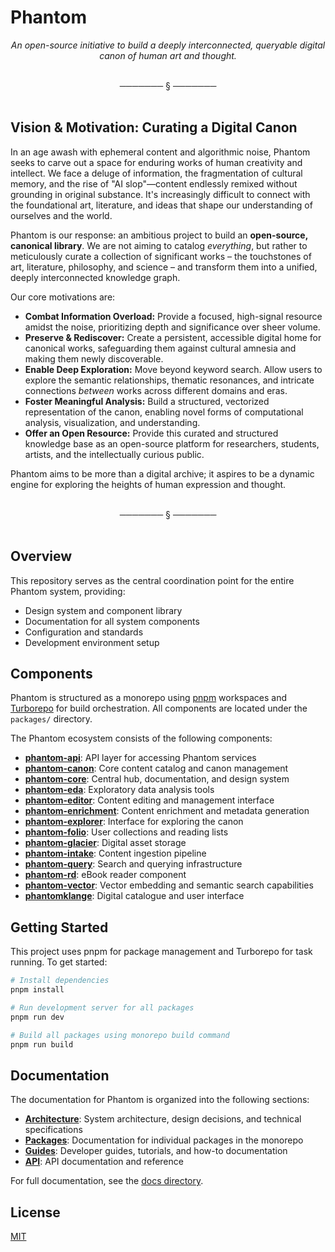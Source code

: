 # Phantom

<div align="center">

*An open-source initiative to build a deeply interconnected, queryable digital canon of human art and thought.*

</div>

<br/>
<div align="center">───────  §  ───────</div>
<br/>

## Vision & Motivation: Curating a Digital Canon

In an age awash with ephemeral content and algorithmic noise, Phantom seeks to carve out a space for enduring works of human creativity and intellect. We face a deluge of information, the fragmentation of cultural memory, and the rise of "AI slop"—content endlessly remixed without grounding in original substance. It's increasingly difficult to connect with the foundational art, literature, and ideas that shape our understanding of ourselves and the world.

Phantom is our response: an ambitious project to build an **open-source, canonical library**. We are not aiming to catalog *everything*, but rather to meticulously curate a collection of significant works – the touchstones of art, literature, philosophy, and science – and transform them into a unified, deeply interconnected knowledge graph.

Our core motivations are:

- **Combat Information Overload:** Provide a focused, high-signal resource amidst the noise, prioritizing depth and significance over sheer volume.
- **Preserve & Rediscover:** Create a persistent, accessible digital home for canonical works, safeguarding them against cultural amnesia and making them newly discoverable.
- **Enable Deep Exploration:** Move beyond keyword search. Allow users to explore the semantic relationships, thematic resonances, and intricate connections *between* works across different domains and eras.
- **Foster Meaningful Analysis:** Build a structured, vectorized representation of the canon, enabling novel forms of computational analysis, visualization, and understanding.
- **Offer an Open Resource:** Provide this curated and structured knowledge base as an open-source platform for researchers, students, artists, and the intellectually curious public.

Phantom aims to be more than a digital archive; it aspires to be a dynamic engine for exploring the heights of human expression and thought.

<br/>
<div align="center">───────  §  ───────</div>
<br/>

## Overview

This repository serves as the central coordination point for the entire Phantom system, providing:

- Design system and component library
- Documentation for all system components
- Configuration and standards
- Development environment setup

## Components

Phantom is structured as a monorepo using [pnpm](https://pnpm.io/) workspaces and [Turborepo](https://turbo.build/) for build orchestration. All components are located under the `packages/` directory.

The Phantom ecosystem consists of the following components:

- [**phantom-api**](./packages/phantom-api): API layer for accessing Phantom services
- [**phantom-canon**](./packages/phantom-canon): Core content catalog and canon management
- [**phantom-core**](./packages/phantom-core): Central hub, documentation, and design system
- [**phantom-eda**](./packages/phantom-eda): Exploratory data analysis tools
- [**phantom-editor**](./packages/phantom-editor): Content editing and management interface
- [**phantom-enrichment**](./packages/phantom-enrichment): Content enrichment and metadata generation
- [**phantom-explorer**](./packages/phantom-explorer): Interface for exploring the canon
- [**phantom-folio**](./packages/phantom-folio): User collections and reading lists
- [**phantom-glacier**](./packages/phantom-glacier): Digital asset storage
- [**phantom-intake**](./packages/phantom-intake): Content ingestion pipeline
- [**phantom-query**](./packages/phantom-query): Search and querying infrastructure
- [**phantom-rd**](./packages/phantom-rd): eBook reader component
- [**phantom-vector**](./packages/phantom-vector): Vector embedding and semantic search capabilities
- [**phantomklange**](./packages/phantomklange): Digital catalogue and user interface

## Getting Started

This project uses pnpm for package management and Turborepo for task running. To get started:

```bash
# Install dependencies
pnpm install

# Run development server for all packages
pnpm run dev

# Build all packages using monorepo build command
pnpm run build
```

## Documentation

The documentation for Phantom is organized into the following sections:

- **[Architecture](./docs/architecture/)**: System architecture, design decisions, and technical specifications
- **[Packages](./docs/packages/)**: Documentation for individual packages in the monorepo
- **[Guides](./docs/guides/)**: Developer guides, tutorials, and how-to documentation
- **[API](./docs/api/)**: API documentation and reference

For full documentation, see the [docs directory](./docs/).

## License

[MIT](./LICENSE)
